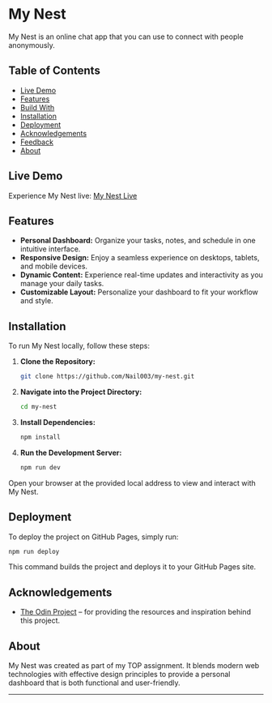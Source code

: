 # My Nest

My Nest is an online chat app that you can use to connect with people anonymously.

## Table of Contents

- [Live Demo](#live-demo)
- [Features](#features)
- [Build With](#build-with)
- [Installation](#installation)
- [Deployment](#deployment)
- [Acknowledgements](#acknowledgements)
- [Feedback](#feedback)
- [About](#about)

## Live Demo

Experience My Nest live: [My Nest Live](https://nail003.github.io/my-nest-frontend)

## Features

- **Personal Dashboard:** Organize your tasks, notes, and schedule in one intuitive interface.
- **Responsive Design:** Enjoy a seamless experience on desktops, tablets, and mobile devices.
- **Dynamic Content:** Experience real-time updates and interactivity as you manage your daily tasks.
- **Customizable Layout:** Personalize your dashboard to fit your workflow and style.

## Installation

To run My Nest locally, follow these steps:

1. **Clone the Repository:**

   ```bash
   git clone https://github.com/Nail003/my-nest.git
   ```

2. **Navigate into the Project Directory:**

   ```bash
   cd my-nest
   ```

3. **Install Dependencies:**

   ```bash
   npm install
   ```

4. **Run the Development Server:**

   ```bash
   npm run dev
   ```

Open your browser at the provided local address to view and interact with My Nest.

## Deployment

To deploy the project on GitHub Pages, simply run:

```bash
npm run deploy
```

This command builds the project and deploys it to your GitHub Pages site.

## Acknowledgements

- [The Odin Project](https://www.theodinproject.com) – for providing the resources and inspiration behind this project.

## About

My Nest was created as part of my TOP assignment. It blends modern web technologies with effective design principles to provide a personal dashboard that is both functional and user-friendly.

---

